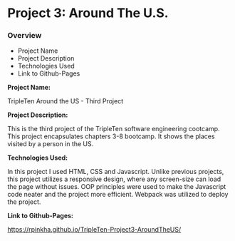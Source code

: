 # Project 3: Around The U.S.

### Overview

- Project Name
- Project Description
- Technologies Used
- Link to Github-Pages

**Project Name:**

TripleTen Around the US - Third Project

**Project Description:**

This is the third project of the TripleTen software engineering cootcamp.
This project encapsulates chapters 3-8 bootcamp. It shows the places visited by a person in the US.

**Technologies Used:**

In this project I used HTML, CSS and Javascript.
Unlike previous projects, this project utilizes a responsive design, where any screen-size can load the page without issues.
OOP principles were used to make the Javascript code neater and the project more efficient.
Webpack was utilized to deploy the project.

**Link to Github-Pages:**

https://rpinkha.github.io/TripleTen-Project3-AroundTheUS/

